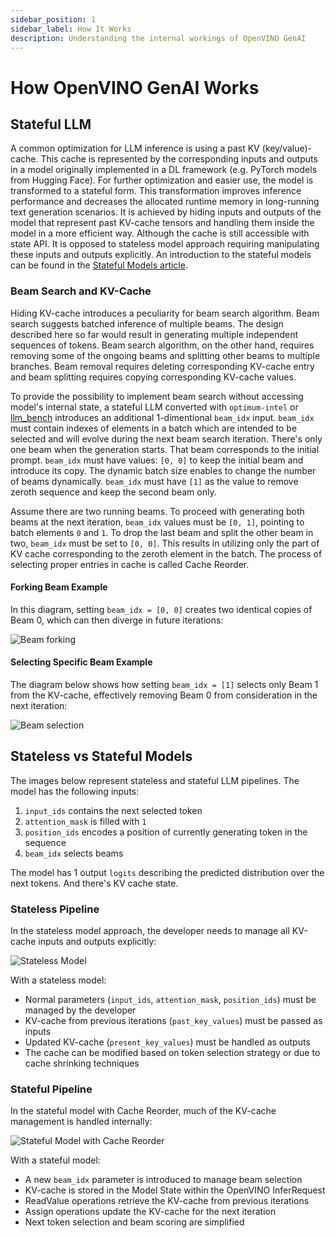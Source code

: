 ```yaml
---
sidebar_position: 1
sidebar_label: How It Works
description: Understanding the internal workings of OpenVINO GenAI
---
```


# How OpenVINO GenAI Works

## Stateful LLM

A common optimization for LLM inference is using a past KV (key/value)-cache. This cache is represented by the corresponding inputs and outputs in a model originally implemented in a DL framework (e.g. PyTorch models from Hugging Face). For further optimization and easier use, the model is transformed to a stateful form. This transformation improves inference performance and decreases the allocated runtime memory in long-running text generation scenarios. It is achieved by hiding inputs and outputs of the model that represent past KV-cache tensors and handling them inside the model in a more efficient way. Although the cache is still accessible with state API. It is opposed to stateless model approach requiring manipulating these inputs and outputs explicitly. An introduction to the stateful models can be found in the [Stateful Models article](https://docs.openvino.ai/2025/openvino-workflow/running-inference/inference-request/stateful-models.html).

### Beam Search and KV-Cache

Hiding KV-cache introduces a peculiarity for beam search algorithm. Beam search suggests batched inference of multiple beams. The design described here so far would result in generating multiple independent sequences of tokens. Beam search algorithm, on the other hand, requires removing some of the ongoing beams and splitting other beams to multiple branches. Beam removal requires deleting corresponding KV-cache entry and beam splitting requires copying corresponding KV-cache values.

To provide the possibility to implement beam search without accessing model's internal state, a stateful LLM converted with `optimum-intel` or [llm_bench](https://github.com/openvinotoolkit/openvino.genai/tree/master/tools/llm_bench) introduces an additional 1-dimentional `beam_idx` input. `beam_idx` must contain indexes of elements in a batch which are intended to be selected and will evolve during the next beam search iteration. There's only one beam when the generation starts. That beam corresponds to the initial prompt. `beam_idx` must have values: `[0, 0]` to keep the initial beam and introduce its copy. The dynamic batch size enables to change the number of beams dynamically. `beam_idx` must have `[1]` as the value to remove zeroth sequence and keep the second beam only.

Assume there are two running beams. To proceed with generating both beams at the next iteration, `beam_idx` values must be `[0, 1]`, pointing to batch elements `0` and `1`. To drop the last beam and split the other beam in two, `beam_idx` must be set to `[0, 0]`. This results in utilizing only the part of KV cache corresponding to the zeroth element in the batch. The process of selecting proper entries in cache is called Cache Reorder.

#### Forking Beam Example

In this diagram, setting `beam_idx = [0, 0]` creates two identical copies of Beam 0, which can then diverge in future iterations:

![Beam forking](/img/beam_idx-fork.gif)

#### Selecting Specific Beam Example

The diagram below shows how setting `beam_idx = [1]` selects only Beam 1 from the KV-cache, effectively removing Beam 0 from consideration in the next iteration:

![Beam selection](/img/beam_idx-drop.gif)

## Stateless vs Stateful Models

The images below represent stateless and stateful LLM pipelines.
The model has the following inputs:

1. `input_ids` contains the next selected token
2. `attention_mask` is filled with `1`
3. `position_ids` encodes a position of currently generating token in the sequence
4. `beam_idx` selects beams

The model has 1 output `logits` describing the predicted distribution over the next tokens. And there's KV cache state.

### Stateless Pipeline

In the stateless model approach, the developer needs to manage all KV-cache inputs and outputs explicitly:

![Stateless Model](/img/stateless.jpg)

With a stateless model:

- Normal parameters (`input_ids`, `attention_mask`, `position_ids`) must be managed by the developer
- KV-cache from previous iterations (`past_key_values`) must be passed as inputs
- Updated KV-cache (`present_key_values`) must be handled as outputs
- The cache can be modified based on token selection strategy or due to cache shrinking techniques

### Stateful Pipeline

In the stateful model with Cache Reorder, much of the KV-cache management is handled internally:

![Stateful Model with Cache Reorder](/img/stateful.jpg)

With a stateful model:

- A new `beam_idx` parameter is introduced to manage beam selection
- KV-cache is stored in the Model State within the OpenVINO InferRequest
- ReadValue operations retrieve the KV-cache from previous iterations
- Assign operations update the KV-cache for the next iteration
- Next token selection and beam scoring are simplified
